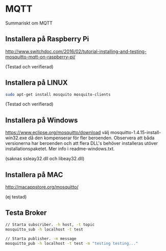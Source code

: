 # MQTT
Summariskt om MQTT

## Installera på Raspberry Pi
http://www.switchdoc.com/2016/02/tutorial-installing-and-testing-mosquitto-mqtt-on-raspberry-pi/

(Testad och verifierad)

## Installera på LINUX
```bash
sudo apt-get install mosquito mosquito-clients
```

(Testad och verifierad)

## Installera på Windows
https://www.eclipse.org/mosquitto/download
välj mosquitto-1.4.15-install-win32.exe då den kompenserar för fler beroenden.
Observera att båda versionerna har beroenden och att flera DLL's behöver installeras utöver installationspaketet. Mer info i readme-windows.txt.

(saknas ssleay32.dll och libeay32.dll)

## Installera på MAC
http://macappstore.org/mosquitto/

(ej testad)

## Testa Broker
```bash
// Starta subscriber. -h host, -t topic
mosquitto_sub -h localhost -t test

// Starta publisher. -m message
mosquitto_pub -h localhost -t test -m "testing testing..."
```

